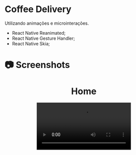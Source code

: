 # Coffee Delivery

Utilizando animações e microinterações.

- React Native Reanimated;
- React Native Gesture Handler;
- React Native Skia;

# :camera: Screenshots

<div align="center">
  <h1>Home</h1>
  <video src="https://github.com/Iann-rst/rn-coffee-delivery/assets/48128325/c9262b0b-3dc5-4c30-ba33-e5753a1c7175" type="video/mp4"/>
</div>




